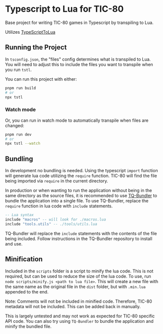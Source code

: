 # Typescript to Lua for TIC-80

Base project for writing TIC-80 games in Typescript by transpiling to Lua.

Utilizes [TypeScriptToLua](https://typescripttolua.github.io/)

## Running the Project

In `tsconfig.json`, the "files" config determines what is transpiled to Lua. You will need to adjust this to include the files you want to transpile when you run `tstl`.

You can run this project with either:

```bash
pnpm run build
# or
npx tstl
```

### Watch mode

Or, you can run in watch mode to automatically transpile when files are changed:

```bash
pnpm run dev
# or
npx tstl --watch
```

## Bundling

In development no bundling is needed. Using the typescript `import` function will generate lua code utilizing the `require` function. TIC-80 will find the file being imported via `require` in the current directory.

In production or when wanting to run the application without being in the same directory as the source files, it is recommended to use [TQ-Bundler](https://github.com/scambier/TQ-Bundler) to bundle the application into a single file. To use TQ-Bundler, replace the `require` function in lua code with `include` statements.

```lua
-- Lua syntax
include "macros" -- will look for ./macros.lua
include "tools.utils" -- ./tools/utils.lua
```

TQ-Bundler will replace the `include` statements with the contents of the file being included. Follow instructions in the TQ-Bundler repository to install and use.

## Minification

Included in the `scripts` folder is a script to minify the lua code. This is not required, but can be used to reduce the size of the lua code. To use, run `node scripts/minify.js <path to lua file>`. This will create a new file with the same name as the original file in the `dist` folder, but with `.min.lua` appended to the end.

Note: Comments will not be included in minified code. Therefore, TIC-80 metadata will not be included. This can be added back in manually.

This is largely untested and may not work as expected for TIC-80 specific API code. You can also try using `TQ-Bundler` to bundle the application and minify the bundled file.
